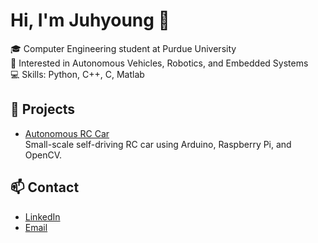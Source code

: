 # Hi, I'm Juhyoung 👋

🎓 Computer Engineering student at Purdue University  
🚗 Interested in Autonomous Vehicles, Robotics, and Embedded Systems  
💻 Skills: Python, C++, C, Matlab

## 🔧 Projects
- [Autonomous RC Car](https://github.com/username/Mini-autonomous-car)  
  Small-scale self-driving RC car using Arduino, Raspberry Pi, and OpenCV.  

## 📫 Contact
- [LinkedIn](https://linkedin.com/in/juhyoung-lee-a121aa239)  
- [Email](mailto:lee4202@purdue.edu)  
